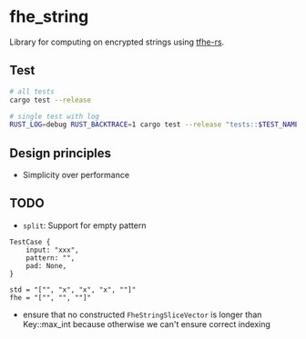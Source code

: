 # fhe_string

Library for computing on encrypted strings using [tfhe-rs](https://github.com/zama-ai/tfhe-rs).

## Test

```bash
# all tests
cargo test --release

# single test with log
RUST_LOG=debug RUST_BACKTRACE=1 cargo test --release "tests::$TEST_NAME" -- --nocapture --exact
```

## Design principles

- Simplicity over performance

## TODO

- `split`: Support for empty pattern
```
TestCase {
    input: "xxx",
    pattern: "",
    pad: None,
}

std = "["", "x", "x", "x", ""]"
fhe = "["", "", ""]"
```
- ensure that no constructed `FheStringSliceVector` is longer than
  Key::max_int because otherwise we can't ensure correct indexing
